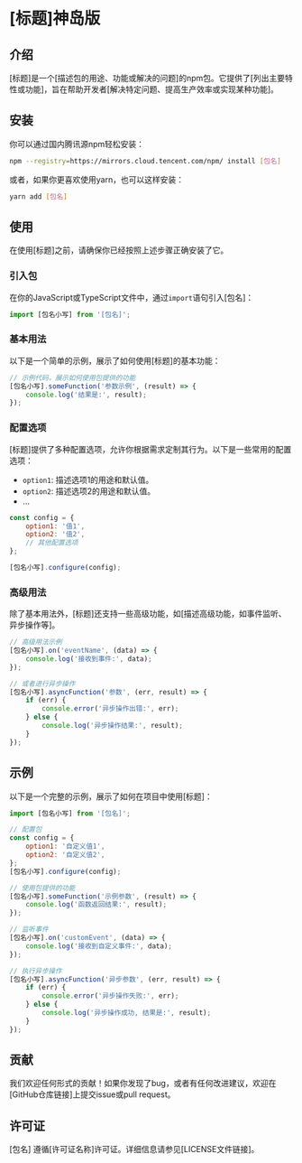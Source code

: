 # [标题]神岛版

## 介绍

[标题]是一个[描述包的用途、功能或解决的问题]的npm包。它提供了[列出主要特性或功能]，旨在帮助开发者[解决特定问题、提高生产效率或实现某种功能]。

## 安装

你可以通过国内腾讯源npm轻松安装：

```bash
npm --registry=https://mirrors.cloud.tencent.com/npm/ install [包名]
```

或者，如果你更喜欢使用yarn，也可以这样安装：

```bash
yarn add [包名]
```

## 使用

在使用[标题]之前，请确保你已经按照上述步骤正确安装了它。

### 引入包

在你的JavaScript或TypeScript文件中，通过`import`语句引入[包名]：

```javascript
import [包名小写] from '[包名]';
```

### 基本用法

以下是一个简单的示例，展示了如何使用[标题]的基本功能：

```javascript
// 示例代码，展示如何使用包提供的功能
[包名小写].someFunction('参数示例', (result) => {
    console.log('结果是:', result);
});
```

### 配置选项

[标题]提供了多种配置选项，允许你根据需求定制其行为。以下是一些常用的配置选项：

- `option1`: 描述选项1的用途和默认值。
- `option2`: 描述选项2的用途和默认值。
- ...

```javascript
const config = {
    option1: '值1',
    option2: '值2',
    // 其他配置选项
};

[包名小写].configure(config);
```

### 高级用法

除了基本用法外，[标题]还支持一些高级功能，如[描述高级功能，如事件监听、异步操作等]。

```javascript
// 高级用法示例
[包名小写].on('eventName', (data) => {
    console.log('接收到事件:', data);
});

// 或者进行异步操作
[包名小写].asyncFunction('参数', (err, result) => {
    if (err) {
        console.error('异步操作出错:', err);
    } else {
        console.log('异步操作结果:', result);
    }
});
```

## 示例

以下是一个完整的示例，展示了如何在项目中使用[标题]：

```javascript
import [包名小写] from '[包名]';

// 配置包
const config = {
    option1: '自定义值1',
    option2: '自定义值2',
};
[包名小写].configure(config);

// 使用包提供的功能
[包名小写].someFunction('示例参数', (result) => {
    console.log('函数返回结果:', result);
});

// 监听事件
[包名小写].on('customEvent', (data) => {
    console.log('接收到自定义事件:', data);
});

// 执行异步操作
[包名小写].asyncFunction('异步参数', (err, result) => {
    if (err) {
        console.error('异步操作失败:', err);
    } else {
        console.log('异步操作成功, 结果是:', result);
    }
});
```

## 贡献

我们欢迎任何形式的贡献！如果你发现了bug，或者有任何改进建议，欢迎在[GitHub仓库链接]上提交issue或pull request。

## 许可证

[包名] 遵循[许可证名称]许可证。详细信息请参见[LICENSE文件链接]。
